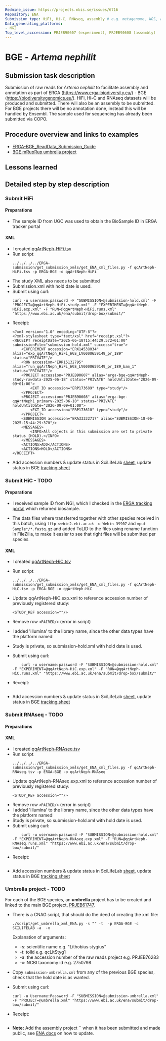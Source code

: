 ```yaml
---
Redmine_issue: https://projects.nbis.se/issues/6716
Repository: ENA
Submission_type: HiFi, Hi-C, RNAseq, assembly # e.g. metagenome, WGS, assembly, - IF RELEVANT
Data_generating_platforms:
- NGI
Top_level_acccession: PRJEB90607 (experiment), PRJEB90608 (assembly)
---
```


# BGE - *Artema nephilit*

## Submission task description
Submission of raw reads for *Artema nephilit* to facilitate assembly and annotation as part of ERGA (https://www.erga-biodiversity.eu/) - BGE (https://biodiversitygenomics.eu/). HiFi, Hi-C and RNAseq datasets will be produced and submitted. There will also be an assembly to be submitted. For BGE projects there will be no annotation done, instead this will be handled by Ensembl. The sample used for sequencing has already been submitted via COPO.

## Procedure overview and links to examples

* [ERGA-BGE_ReadData_Submission_Guide](https://github.com/ERGA-consortium/ERGA-submission/blob/main/BGE/ERGA-BGE_ReadData_Submission_Guide.md)
* [BGE mRupRup umbrella project](https://www.ncbi.nlm.nih.gov/bioproject/1084634)

## Lessons learned

## Detailed step by step description

### Submit HiFi

#### Preparations
* The sample ID from UGC was used to obtain the BioSample ID in ERGA tracker portal

#### XML
* I created [qqArtNeph-HiFi.tsv](./data/qqArtNeph-HiFi.tsv)
* Run script:
    ```
    ../../../../ERGA-submission/get_submission_xmls/get_ENA_xml_files.py -f qqArtNeph-HiFi.tsv -p ERGA-BGE -o qqArtNeph-HiFi
    ```
* The study XML also needs to be submitted
* Submission.xml with hold date is used.
* Submit using curl:
    ```
    curl -u username:password -F "SUBMISSION=@submission-hold.xml" -F "PROJECT=@qqArtNeph-HiFi.study.xml" -F "EXPERIMENT=@qqArtNeph-HiFi.exp.xml" -F "RUN=@qqArtNeph-HiFi.runs.xml" "https://www.ebi.ac.uk/ena/submit/drop-box/submit/"
    ```
* Receipt:
    ```
    <?xml version="1.0" encoding="UTF-8"?>
    <?xml-stylesheet type="text/xsl" href="receipt.xsl"?>
    <RECEIPT receiptDate="2025-06-18T15:44:29.572+01:00" submissionFile="submission-hold.xml" success="true">
        <EXPERIMENT accession="ERX14538034" alias="exp_qqArtNeph_HiFi_WGS_LV6000659149_pr_189" status="PRIVATE"/>
        <RUN accession="ERR15132795" alias="run_qqArtNeph_HiFi_WGS_LV6000659149_pr_189_bam_1" status="PRIVATE"/>
        <PROJECT accession="PRJEB90607" alias="erga-bge-qqArtNeph-study-rawdata-2025-06-18" status="PRIVATE" holdUntilDate="2026-09-09+01:00">
            <EXT_ID accession="ERP173609" type="study"/>
        </PROJECT>
        <PROJECT accession="PRJEB90608" alias="erga-bge-qqArtNeph1_primary-2025-06-18" status="PRIVATE" holdUntilDate="2026-09-09+01:00">
            <EXT_ID accession="ERP173610" type="study"/>
        </PROJECT>
        <SUBMISSION accession="ERA33332717" alias="SUBMISSION-18-06-2025-15:44:29:370"/>
        <MESSAGES>
            <INFO>All objects in this submission are set to private status (HOLD).</INFO>
        </MESSAGES>
        <ACTIONS>ADD</ACTIONS>
        <ACTIONS>HOLD</ACTIONS>
    </RECEIPT>
    ```
* Add accession numbers & update status in SciLifeLab [sheet](https://docs.google.com/spreadsheets/d/1mSuL_qGffscer7G1FaiEOdyR68igscJB0CjDNSCNsvg/), update status in BGE [tracking sheet](https://docs.google.com/spreadsheets/d/1IXEyg-XZfwKOtXBHAyJhJIqkmwHhaMn5uXd8GyXHSpY/)

### Submit HiC - **TODO**

#### Preparations
* I received sample ID from NGI, which I checked in the [ERGA tracking portal](https://genomes.cnag.cat/erga-stream/samples/) which returned biosample.

* The data files where transferred together with other species received in this batch, using `lftp webin2.ebi.ac.uk -u Webin-39907` and `mput Sample*/*.fastq.gz` and added ToLID to the files using rename function in FileZilla, to make it easier to see that right files will be submitted per species.

#### XML
* I created [qqArtNeph-HiC.tsv](./data/qqArtNeph-HiC.tsv)
* Run script:
    ```
    ../../../../ERGA-submission/get_submission_xmls/get_ENA_xml_files.py -f qqArtNeph-HiC.tsv -p ERGA-BGE -o qqArtNeph-HiC
    ```
* Update qqArtNeph-HiC.exp.xml to reference accession number of previously registered study:
    ```
    <STUDY_REF accession=""/>
    ```

* Remove row `<PAIRED/>` (error in script)
* I added 'Illumina' to the library name, since the other data types have the platform named
* Study is private, so submission-hold.xml with hold date is used.
* Submit using curl:
    ```
        curl -u username:password -F "SUBMISSION=@submission-hold.xml"  -F "EXPERIMENT=@qqArtNeph-HiC.exp.xml" -F "RUN=@qqArtNeph-HiC.runs.xml" "https://www.ebi.ac.uk/ena/submit/drop-box/submit/"
    ```
* Receipt:
    ```

    ```
* Add accession numbers & update status in SciLifeLab [sheet](https://docs.google.com/spreadsheets/d/1mSuL_qGffscer7G1FaiEOdyR68igscJB0CjDNSCNsvg/), update status in BGE [tracking sheet](https://docs.google.com/spreadsheets/d/1IXEyg-XZfwKOtXBHAyJhJIqkmwHhaMn5uXd8GyXHSpY/)


### Submit RNAseq - **TODO**

#### Preparations

#### XML
* I created [qqArtNeph-RNAseq.tsv](./data/qqArtNeph-RNAseq.tsv)
* Run script:
    ```
    ../../../../ERGA-submission/get_submission_xmls/get_ENA_xml_files.py -f qqArtNeph-RNAseq.tsv -p ERGA-BGE -o qqArtNeph-RNAseq
    ```
* Update qqArtNeph-RNAseq.exp.xml to reference accession number of previously registered study:
    ```
    <STUDY_REF accession=""/>
    ```
* Remove row `<PAIRED/>` (error in script)
* I added 'Illumina' to the library name, since the other data types have the platform named
* Study is private, so submission-hold.xml with hold date is used.
* Submit using curl:
    ```
        curl -u username:password -F "SUBMISSION=@submission-hold.xml" -F "EXPERIMENT=@qqArtNeph-RNAseq.exp.xml" -F "RUN=@qqArtNeph-RNAseq.runs.xml" "https://www.ebi.ac.uk/ena/submit/drop-box/submit/"
    ```
* Receipt:
    ```

    ```
* Add accession numbers & update status in SciLifeLab [sheet](https://docs.google.com/spreadsheets/d/1mSuL_qGffscer7G1FaiEOdyR68igscJB0CjDNSCNsvg/), update status in BGE [tracking sheet](https://docs.google.com/spreadsheets/d/1IXEyg-XZfwKOtXBHAyJhJIqkmwHhaMn5uXd8GyXHSpY/)

### Umbrella project - **TODO**
For each of the BGE species, an **umbrella** project has to be created and linked to the main BGE project, [PRJEB61747](https://www.ebi.ac.uk/ena/browser/view/PRJEB61747).

* There is a CNAG script, that should do the deed of creating the xml file:
    ```
    ./script/get_umbrella_xml_ENA.py -s "" -t  -p ERGA-BGE -c SCILIFELAB -a  -x 
    ```
    Explanation of arguments:
    * -s: scientific name e.g. "Lithobius stygius"
    * -t: tolId e.g. qcLitStyg1
    * -a: the accession number of the raw reads project e.g. PRJEB76283
    * -x: NCBI taxonomy id e.g. 2750798

* Copy `submission-umbrella.xml` from any of the previous BGE species, check that the hold date is as wanted.
* Submit using curl:
    ```
    curl -u Username:Password -F "SUBMISSION=@submission-umbrella.xml" -F "PROJECT=@umbrella.xml" "https://www.ebi.ac.uk/ena/submit/drop-box/submit/"
    ```
* Receipt:
    ```
    
    ```
* **Note:** Add the assembly project `` when it has been submitted and made public, see [ENA docs](https://ena-docs.readthedocs.io/en/latest/faq/umbrella.html#adding-children-to-an-umbrella) on how to update.
